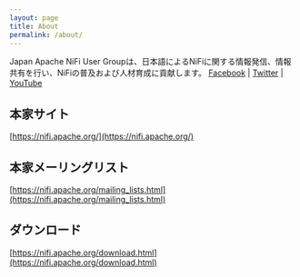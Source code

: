 ```yaml
---
layout: page
title: About
permalink: /about/
---
```

Japan Apache NiFi User Groupは、日本語によるNiFiに関する情報発信、情報共有を行い、NiFiの普及および人材育成に貢献します。
[Facebook](https://www.facebook.com/groups/futureofdatajp) | [Twitter](https://twitter.com/futureofdatajp) | [YouTube](https://www.youtube.com/channel/UCONEEY4zevUmPC4TLT1Vbxg)

## 本家サイト
[https://nifi.apache.org/](https://nifi.apache.org/)

## 本家メーリングリスト
[https://nifi.apache.org/mailing_lists.html](https://nifi.apache.org/mailing_lists.html)

## ダウンロード
[https://nifi.apache.org/download.html](https://nifi.apache.org/download.html)
